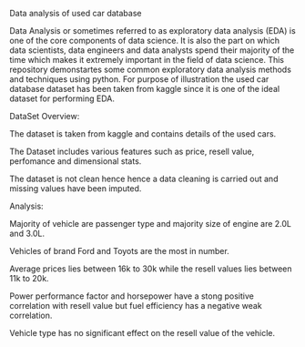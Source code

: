 Data analysis of used car database

Data Analysis or sometimes referred to as exploratory data analysis (EDA) is one of the core components of data science. It is also the part on which data scientists, data engineers and data analysts spend their majority of the time which makes it extremely important in the field of data science. This repository demonstartes some common exploratory data analysis methods and techniques using python. For purpose of illustration the used car database dataset has been taken from kaggle since it is one of the ideal dataset for performing EDA.


DataSet Overview:

The dataset is taken from kaggle and contains details of the used cars.

The Dataset includes various features such as price, resell value, perfomance and dimensional stats.

The dataset is not clean hence hence a data cleaning is carried out and missing values have been imputed.



Analysis:

Majority of vehicle are passenger type and majority size of engine are 2.0L and 3.0L.

Vehicles of brand Ford and Toyots are the most in number.

Average prices lies between 16k to 30k while the resell values lies between 11k to 20k.

Power performance factor and horsepower have a stong positive correlation with resell value but fuel efficiency has a negative weak correlation.

Vehicle type has no significant effect on the resell value of the vehicle.

